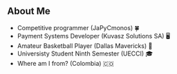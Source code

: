 ## About Me

* Competitive programmer (JaPyCmonos) 🍀
* Payment Systems Developer (Kuvasz Solutions SA) 🖥️
* Amateur Basketball Player (Dallas Mavericks) 🏀
* Universisty Student Ninth Semester (UECCI) 🎓
* Where am I from? (Colombia) 🇨🇴

<!--
**Cristiank17/Cristiank17** is a ✨ _special_ ✨ repository because its `README.md` (this file) appears on your GitHub profile.

Here are some ideas to get you started:

- 🔭 I’m currently working on ...
- 🌱 I’m currently learning ...
- 👯 I’m looking to collaborate on ...
- 🤔 I’m looking for help with ...
- 💬 Ask me about ...
- 📫 How to reach me: ...
- 😄 Pronouns: ...
- ⚡ Fun fact: ...
-->
